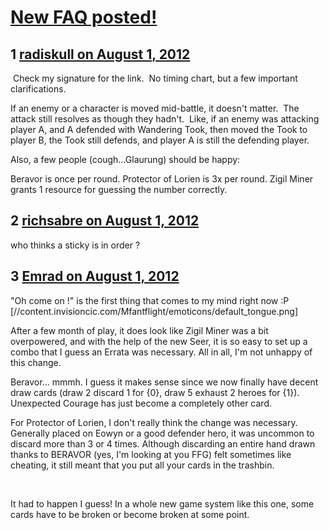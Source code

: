 # [New FAQ posted!](https://community.fantasyflightgames.com/topic/68371-new-faq-posted/)

## 1 [radiskull on August 1, 2012](https://community.fantasyflightgames.com/topic/68371-new-faq-posted/?do=findComment&comment=666788)

 Check my signature for the link.  No timing chart, but a few important clarifications.

If an enemy or a character is moved mid-battle, it doesn't matter.  The attack still resolves as though they hadn't.  Like, if an enemy was attacking player A, and A defended with Wandering Took, then moved the Took to player B, the Took still defends, and player A is still the defending player.

Also, a few people (cough…Glaurung) should be happy:

Beravor is once per round.
Protector of Lorien is 3x per round.
Zigil Miner grants 1 resource for guessing the number correctly.

## 2 [richsabre on August 1, 2012](https://community.fantasyflightgames.com/topic/68371-new-faq-posted/?do=findComment&comment=666844)

who thinks a sticky is in order ?

## 3 [Emrad on August 1, 2012](https://community.fantasyflightgames.com/topic/68371-new-faq-posted/?do=findComment&comment=666851)

"Oh come on !" is the first thing that comes to my mind right now :P [//content.invisioncic.com/Mfantflight/emoticons/default_tongue.png]

After a few month of play, it does look like Zigil Miner was a bit overpowered, and with the help of the new Seer, it is so easy to set up a combo that I guess an Errata was necessary. All in all, I'm not unhappy of this change.

Beravor… mmmh. I guess it makes sense since we now finally have decent draw cards (draw 2 discard 1 for {0}, draw 5 exhaust 2 heroes for {1}). Unexpected Courage has just become a completely other card.

For Protector of Lorien, I don't really think the change was necessary. Generally placed on Eowyn or a good defender hero, it was uncommon to discard more than 3 or 4 times. Although discarding an entire hand drawn thanks to BERAVOR (yes, I'm looking at you FFG) felt sometimes like cheating, it still meant that you put all your cards in the trashbin.

 

It had to happen I guess! In a whole new game system like this one, some cards have to be broken or become broken at some point.

